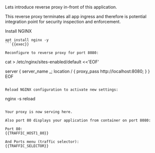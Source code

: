Lets introduce reverse proxy in-front of this application.

This reverse proxy terminates all app ingress 
and therefore is potential integration point
for security inspection and enforcement.

Install NGINX
```
apt install nginx -y
```{{exec}} 

Reconfigure to reverse proxy for port 8080:
```
cat > /etc/nginx/sites-enabled/default  <<'EOF'

server {
    server_name _;
    location / { 
        proxy_pass http://localhost:8080;
    }
}
EOF
```{{exec}} 

Reload NGINX configuration to activate new settings:
```
nginx -s reload
```{{exec}} 

Your proxy is now serving here.

Also port 80 displays your application from container on port 8080:

Port 80:
{{TRAFFIC_HOST1_80}}

And Ports menu (traffic selector):
{{TRAFFIC_SELECTOR}}